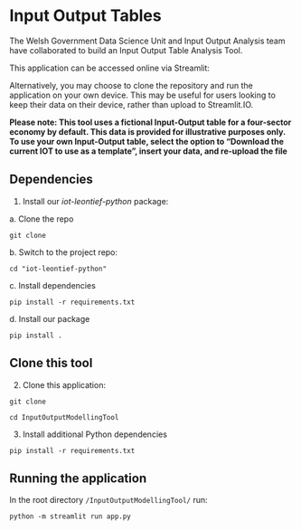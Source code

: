 # Input Output Tables

The Welsh Government Data Science Unit and Input Output Analysis team have collaborated to build an Input Output Table Analysis Tool.

This application can be accessed online via Streamlit: 

Alternatively, you may choose to clone the repository and run the application on your own device. This may be useful for users looking to keep their data on their device, rather than upload to Streamlit.IO.

__Please note: This tool uses a fictional Input-Output table for a four-sector economy by default. This data is provided for illustrative purposes only. To use your own Input-Output table, select the option to “Download the current IOT to use as a template”, insert your data, and re-upload the file__

## Dependencies

1. Install our _iot-leontief-python_ package:

a. Clone the repo
```
git clone 
```

b. Switch to the project repo:
```
cd "iot-leontief-python"
```

c. Install dependencies
```
pip install -r requirements.txt
```

d. Install our package
```
pip install .
```
## Clone this tool
2. Clone this application:
``` 
git clone 

cd InputOutputModellingTool
```

3. Install additional Python dependencies
```
pip install -r requirements.txt
```

## Running the application

In the root directory `/InputOutputModellingTool/` run:
```
python -m streamlit run app.py
```
